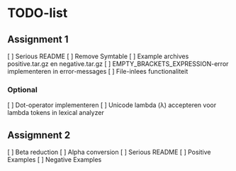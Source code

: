 # TODO-list

## Assignment 1

[ ] Serious README
[ ] Remove Symtable
[ ] Example archives positive.tar.gz en negative.tar.gz
[ ] EMPTY_BRACKETS_EXPRESSION-error implementeren in error-messages
[ ] File-inlees functionaliteit

### Optional

[ ] Dot-operator implementeren
[ ] Unicode lambda (λ) accepteren voor lambda tokens in lexical analyzer

## Assigmnent 2

<!-- [ ] Jump off bridge (Marc) -->
<!-- [ ] Jump off bridge (Joshua) -->
<!-- [ ] Inject pure cyanide in veins -->
[ ] Beta reduction
[ ] Alpha conversion
[ ] Serious README
[ ] Positive Examples
[ ] Negative Examples
